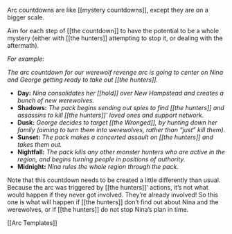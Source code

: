 
Arc countdowns are like [[mystery countdowns]], except they are on a bigger scale.

Aim for each step of [[the countdown]] to have the potential to be a whole mystery (either with [[the hunters]] attempting to stop it, or dealing with the aftermath).

*For example:*

*The arc countdown for our werewolf revenge arc is going to center on Nina and George getting ready to take out [[the hunters]].*

- **Day:** *Nina consolidates her [[hold]] over New Hampstead and creates a bunch of new werewolves.*
- **Shadows:** *The pack begins sending out spies to find [[the hunters]] and assassins to kill [[the hunters]]’ loved ones and support network.*
- **Dusk:** *George decides to target [[the Wronged]], by hunting down her family (aiming to turn them into werewolves, rather than “just” kill them).*
- **Sunset:** *The pack makes a concerted assault on [[the hunters]] and takes them out.*
- **Nightfall:** *The pack kills any other monster hunters who are active in the region, and begins turning people in positions of authority.*
- **Midnight:** *Nina rules the whole region through the pack.*

Note that this countdown needs to be created a little differently than usual. Because the arc was triggered by [[the hunters]]’ actions, it’s not what would happen if they never got involved. They’re already involved! So this one is what will happen if [[the hunters]] don’t find out about Nina and the werewolves, or if [[the hunters]] do not stop Nina’s plan in time.

[[Arc Templates]]
